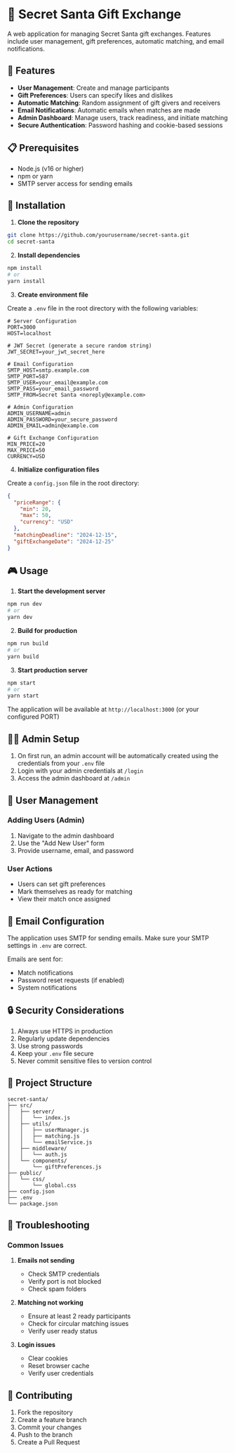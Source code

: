 # 🎅 Secret Santa Gift Exchange

A web application for managing Secret Santa gift exchanges. Features include user management, gift preferences, automatic matching, and email notifications.

## 🎄 Features

- **User Management**: Create and manage participants
- **Gift Preferences**: Users can specify likes and dislikes
- **Automatic Matching**: Random assignment of gift givers and receivers
- **Email Notifications**: Automatic emails when matches are made
- **Admin Dashboard**: Manage users, track readiness, and initiate matching
- **Secure Authentication**: Password hashing and cookie-based sessions

## 📋 Prerequisites

- Node.js (v16 or higher)
- npm or yarn
- SMTP server access for sending emails

## 🚀 Installation

1. **Clone the repository**
```bash
git clone https://github.com/yourusername/secret-santa.git
cd secret-santa
```

2. **Install dependencies**
```bash
npm install
# or
yarn install
```

3. **Create environment file**

Create a `.env` file in the root directory with the following variables:
```env
# Server Configuration
PORT=3000
HOST=localhost

# JWT Secret (generate a secure random string)
JWT_SECRET=your_jwt_secret_here

# Email Configuration
SMTP_HOST=smtp.example.com
SMTP_PORT=587
SMTP_USER=your_email@example.com
SMTP_PASS=your_email_password
SMTP_FROM=Secret Santa <noreply@example.com>

# Admin Configuration
ADMIN_USERNAME=admin
ADMIN_PASSWORD=your_secure_password
ADMIN_EMAIL=admin@example.com

# Gift Exchange Configuration
MIN_PRICE=20
MAX_PRICE=50
CURRENCY=USD
```

4. **Initialize configuration files**

Create a `config.json` file in the root directory:
```json
{
  "priceRange": {
    "min": 20,
    "max": 50,
    "currency": "USD"
  },
  "matchingDeadline": "2024-12-15",
  "giftExchangeDate": "2024-12-25"
}
```

## 🎮 Usage

1. **Start the development server**
```bash
npm run dev
# or
yarn dev
```

2. **Build for production**
```bash
npm run build
# or
yarn build
```

3. **Start production server**
```bash
npm start
# or
yarn start
```

The application will be available at `http://localhost:3000` (or your configured PORT)

## 👩‍💼 Admin Setup

1. On first run, an admin account will be automatically created using the credentials from your `.env` file
2. Login with your admin credentials at `/login`
3. Access the admin dashboard at `/admin`

## 👤 User Management

### Adding Users (Admin)
1. Navigate to the admin dashboard
2. Use the "Add New User" form
3. Provide username, email, and password

### User Actions
- Users can set gift preferences
- Mark themselves as ready for matching
- View their match once assigned

## 📧 Email Configuration

The application uses SMTP for sending emails. Make sure your SMTP settings in `.env` are correct.

Emails are sent for:
- Match notifications
- Password reset requests (if enabled)
- System notifications

## 🔒 Security Considerations

1. Always use HTTPS in production
2. Regularly update dependencies
3. Use strong passwords
4. Keep your `.env` file secure
5. Never commit sensitive files to version control

## 📁 Project Structure

```
secret-santa/
├── src/
│   ├── server/
│   │   └── index.js
│   ├── utils/
│   │   ├── userManager.js
│   │   ├── matching.js
│   │   └── emailService.js
│   ├── middleware/
│   │   └── auth.js
│   └── components/
│       └── giftPreferences.js
├── public/
│   └── css/
│       └── global.css
├── config.json
├── .env
└── package.json
```

## 🔧 Troubleshooting

### Common Issues

1. **Emails not sending**
   - Check SMTP credentials
   - Verify port is not blocked
   - Check spam folders

2. **Matching not working**
   - Ensure at least 2 ready participants
   - Check for circular matching issues
   - Verify user ready status

3. **Login issues**
   - Clear cookies
   - Reset browser cache
   - Verify user credentials

## 🤝 Contributing

1. Fork the repository
2. Create a feature branch
3. Commit your changes
4. Push to the branch
5. Create a Pull Request



